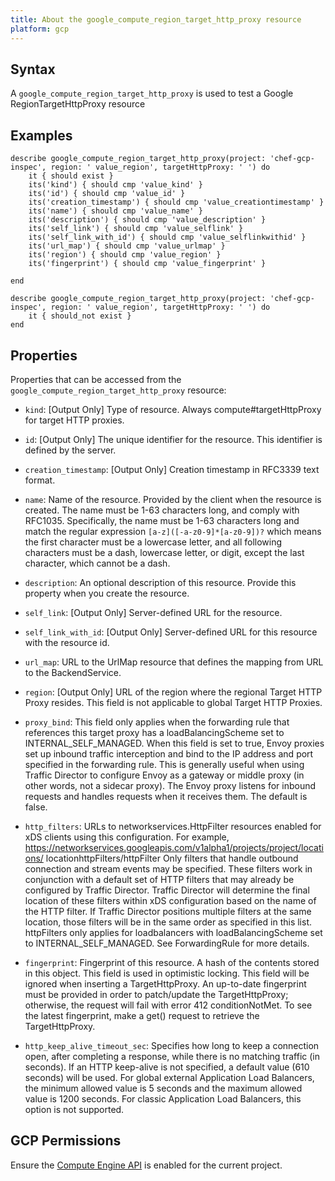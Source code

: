 ```yaml
---
title: About the google_compute_region_target_http_proxy resource
platform: gcp
---
```


## Syntax
A `google_compute_region_target_http_proxy` is used to test a Google RegionTargetHttpProxy resource

## Examples
```
describe google_compute_region_target_http_proxy(project: 'chef-gcp-inspec', region: ' value_region', targetHttpProxy: ' ') do
	it { should exist }
	its('kind') { should cmp 'value_kind' }
	its('id') { should cmp 'value_id' }
	its('creation_timestamp') { should cmp 'value_creationtimestamp' }
	its('name') { should cmp 'value_name' }
	its('description') { should cmp 'value_description' }
	its('self_link') { should cmp 'value_selflink' }
	its('self_link_with_id') { should cmp 'value_selflinkwithid' }
	its('url_map') { should cmp 'value_urlmap' }
	its('region') { should cmp 'value_region' }
	its('fingerprint') { should cmp 'value_fingerprint' }

end

describe google_compute_region_target_http_proxy(project: 'chef-gcp-inspec', region: ' value_region', targetHttpProxy: ' ') do
	it { should_not exist }
end
```

## Properties
Properties that can be accessed from the `google_compute_region_target_http_proxy` resource:


  * `kind`: [Output Only] Type of resource. Always compute#targetHttpProxy for target HTTP proxies.

  * `id`: [Output Only] The unique identifier for the resource. This identifier is defined by the server.

  * `creation_timestamp`: [Output Only] Creation timestamp in RFC3339 text format.

  * `name`: Name of the resource. Provided by the client when the resource is created. The name must be 1-63 characters long, and comply with RFC1035. Specifically, the name must be 1-63 characters long and match the regular expression `[a-z]([-a-z0-9]*[a-z0-9])?` which means the first character must be a lowercase letter, and all following characters must be a dash, lowercase letter, or digit, except the last character, which cannot be a dash.

  * `description`: An optional description of this resource. Provide this property when you create the resource.

  * `self_link`: [Output Only] Server-defined URL for the resource.

  * `self_link_with_id`: [Output Only] Server-defined URL for this resource with the resource id.

  * `url_map`: URL to the UrlMap resource that defines the mapping from URL to the BackendService.

  * `region`: [Output Only] URL of the region where the regional Target HTTP Proxy resides. This field is not applicable to global Target HTTP Proxies.

  * `proxy_bind`: This field only applies when the forwarding rule that references this target proxy has a loadBalancingScheme set to INTERNAL_SELF_MANAGED. When this field is set to true, Envoy proxies set up inbound traffic interception and bind to the IP address and port specified in the forwarding rule. This is generally useful when using Traffic Director to configure Envoy as a gateway or middle proxy (in other words, not a sidecar proxy). The Envoy proxy listens for inbound requests and handles requests when it receives them. The default is false.

  * `http_filters`: URLs to networkservices.HttpFilter resources enabled for xDS clients using this configuration. For example, https://networkservices.googleapis.com/v1alpha1/projects/project/locations/ locationhttpFilters/httpFilter Only filters that handle outbound connection and stream events may be specified. These filters work in conjunction with a default set of HTTP filters that may already be configured by Traffic Director. Traffic Director will determine the final location of these filters within xDS configuration based on the name of the HTTP filter. If Traffic Director positions multiple filters at the same location, those filters will be in the same order as specified in this list. httpFilters only applies for loadbalancers with loadBalancingScheme set to INTERNAL_SELF_MANAGED. See ForwardingRule for more details.

  * `fingerprint`: Fingerprint of this resource. A hash of the contents stored in this object. This field is used in optimistic locking. This field will be ignored when inserting a TargetHttpProxy. An up-to-date fingerprint must be provided in order to patch/update the TargetHttpProxy; otherwise, the request will fail with error 412 conditionNotMet. To see the latest fingerprint, make a get() request to retrieve the TargetHttpProxy.

  * `http_keep_alive_timeout_sec`: Specifies how long to keep a connection open, after completing a response, while there is no matching traffic (in seconds). If an HTTP keep-alive is not specified, a default value (610 seconds) will be used. For global external Application Load Balancers, the minimum allowed value is 5 seconds and the maximum allowed value is 1200 seconds. For classic Application Load Balancers, this option is not supported.


## GCP Permissions

Ensure the [Compute Engine API](https://console.cloud.google.com/apis/library/compute.googleapis.com/) is enabled for the current project.
